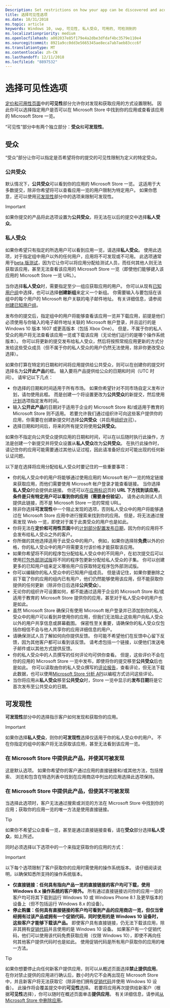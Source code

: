 ```yaml
---
Description: Set restrictions on how your app can be discovered and acquired, including whether people can find your app in the Store or see its Store listing at all.
title: 选择可见性选项
ms.date: 10/31/2018
ms.topic: article
keywords: Windows 10, uwp, 可见性, 私人受众, 可用的, 可检测到的
ms.localizationpriority: medium
ms.openlocfilehash: a002037e85f179e4a2dbe3dfdaf4bc3579e110e4
ms.sourcegitcommit: 8921a9cc0dd3e5665345ae8eca7ab7aeb83ccc6f
ms.translationtype: MT
ms.contentlocale: zh-CN
ms.lasthandoff: 12/11/2018
ms.locfileid: "8897532"
---
```

# <a name="choose-visibility-options"></a>选择可见性选项


[定价和可用性页面](set-app-pricing-and-availability.md)中的**可见性**部分允许你对发现和获取应用的方式设置限制。 因此你可以选择指定用户是否可以在 Microsoft Store 中找到你的应用或查看该应用的 Microsoft Store 一览。

“可见性”部分中有两个独立部分：**受众**和**可发现性**。 

## <a name="audience"></a>受众

“受众”部分让你可以指定是否希望将你的提交的可见性限制为定义的特定受众。


### <a name="public-audience"></a>公共受众

默认情况下，**公共受众**可以看到你的应用的 Microsoft Store 一览。 这适用于大多数提交，除非你希望将可以查看应用一览的用户限制为特定用户。 如果你愿意，还可以使用[可发现性](#discoverability)部分中的选项来限制可发现性。

> [!IMPORTANT]
> 如果你提交的产品将此选项设置为**公共受众**，将无法在以后的提交中选择**私人受众**。


### <a name="private-audience"></a>私人受众

如果你希望只有指定的所选用户可以看到应用一览，请选择**私人受众**。 使用此选项，对于指定组中用户以外的任何用户，应用将不可发现或不可用。 此选项通常用于[beta 版测试](beta-testing-and-targeted-distribution.md)，因为它让你可以将应用分配给测试人员，而任何其他人则无法获取该应用，甚至无法查看该应用的 Microsoft Store 一览（即使他们能够键入该应用的 Microsoft Store 一览 URL）。

当你选择**私人受众**时，需要指定至少一组应获取应用的用户。 你可以从现有[已知用户组](create-known-user-groups.md)中选择，也可以选择**创建新组**来定义一个新组。 你需要输入与要包括在该组中的每个用户的 Microsoft 帐户关联的电子邮件地址。 有关详细信息，请参阅[创建已知用户组](create-known-user-groups.md)。

发布你的提交后，指定组中的用户将能够查看该应用一览并下载应用，前提是他们必须使用与你输入的电子邮件地址关联的 Microsoft 帐户登录，并且运行的是 Windows 10 版本 1607 或更高版本（包括 Xbox One）。 但是，不属于你的私人受众的用户将无法查看该应用一览或下载该应用（无论他们运行的是哪个操作系统版本）。 你可以将更新的提交发布给私人受众，然后将按照常规应用更新的方式分发给这些受众成员（但不属于你的私人受众的用户仍然无法使用，除非你更改受众选择）。 

如果你打算在特定的日期和时间将应用提供给公共受众，则可以在创建你的提交时选择名为**公开此产品**的框。 输入要将产品提供给公众的日期和时间（UTC 时间）。 请牢记以下几点：

- 你选择的日期和时间适用于所有市场。 如果你希望针对不同市场自定义发布计划，请勿使用此框。 而是创建一个将设置更改为**公共受众**的新提交，然后使用[计划](configure-precise-release-scheduling.md)选项指定发布时间。
- 输入**公开此产品**的日期对于适用于企业的 Microsoft Store 和/或适用于教育的 Microsoft Store 则不适用。 若要允许我们通过组织许可向这些客户提供你的应用，你需要在创建新提交时选择**公共受众**（并启用[组织许可](organizational-licensing.md)）。
- 选择日期和时间后，将来的所有提交将使用**公共受众**。

如果你不指定向公共受众提供应用的日期和时间，可以在以后随时执行此操作，方法是创建一个新提交并将受众设置从**私人受众**改为**公共受众**。 在执行此操作时，请记住你的应用可能需要通过其他认证过程，因此请准备好应对可能出现的任何新认证问题。 

以下是在选择将应用分配给私人受众时要记住的一些重要事项：
- 你的私人受众中的用户将能够通过使用应用的 Microsoft 帐户一览的特定链接来获取应用，而他们需要使用 Microsoft 帐户登录才能查看链接。 当你选择**私人受众**时会提供此链接。 你还可以在[应用标识](view-app-identity-details.md)页的 **URL 下方找到该应用，条件是只有特定用户可以看到你的应用（需要身份验证）**。 请务必向测试人员提供此链接，而不是 Microsoft Store 一览的常规 URL。  
- 除非你选择**可发现性**中一个阻止发现的选项，否则私人受众中的用户将能够通过在 Microsoft Store 应用中进行搜索来找到你的应用。 但是，将无法通过搜索发现 Web 一览，即使对于属于此类受众的用户也是如此。 
- 你将无法在**定价和可用性页面**中的[计划部分配置发布日期](configure-precise-release-scheduling.md)，因为你的应用将不会发布给私人受众之外的客户。
- 你所做的其他选择适用于此受众中的用户。 例如，如果你选择除**免费**以外的价格，你的私人受众中的用户将需要支付该价格才能获取该应用。 
- 如果你希望将不同的程序包分配给私人受众中的不同用户，在初次提交后可以使用[打包外部测试版](package-flights.md)将不同的程序包更新分配给私人受众的子集。 你可以创建更多的已知用户组来定义哪些用户应获取特定程序包外部测试版。
- 你可以编辑你的私人受众中的已知用户组成员。 但是请记住，如果你要删除之前下载了你的应用的组内已有用户，他们仍然能够使用该应用，但不能获取你提供的任何更新（除非你日后选择**公共受众**）。
- 无论你的组织许可设置如何，都不能通过适用于企业的 Microsoft Store 和/或适用于教育的 Microsoft Store 提供你的应用，甚至对于私人受众中的用户也是如此。
- 虽然 Microsoft Store 确保只有使用 Microsoft 帐户登录并已添加到你的私人受众中的用户可以看到并使用你的应用，但我们无法阻止这些用户向私人受众以外的用户共享信息或屏幕截图。 保密性至关重要，请确保你的私人受众仅包括你相信不会与他人共享你的应用详细信息的用户。
- 请确保测试人员了解如何向你提供反馈。 你可能不希望他们在反馈中心留下反馈，因为其他客户都可以看到该反馈。 请考虑包括一个链接，以便他们发送电子邮件或以其他方式提供反馈。
- 你的私人受众中的人员撰写的任何评论均可供你查看。 但是，这些评价不会在你的应用的 Microsoft Store 一览中发布，即使将你的提交移至**公共受众**后也是如此。 你可以读取由你的私人受众撰写的[评论报告](reviews-report.md)，查看评论，但无法下载此数据，也可以使用[Microsoft Store 分析 API](../monetize/access-analytics-data-using-windows-store-services.md)以编程方式访问这些评论。
- 当你将应用从**私人受众**移至**公共受众**时，Store 一览中显示的**发布日期**将是它首次发布至公共受众的日期。

## <a name="discoverability"></a>可发现性

**可发现性**部分中的选择指示客户如何发现和获取你的应用。 

> [!IMPORTANT]
> 如果你选择**私人受众**，则你的**可发现性**选择仅适用于你的私人受众中的用户。 不在你指定的组中的客户将无法获取该应用，甚至无法看到该应用一览。 


### <a name="make-this-product-available-and-discoverable-in-the-store"></a>在 Microsoft Store 中提供此产品，并使其可被发现

这是默认选项。 如果你希望你的客户通过应用的直接链接和/或其他方法，包括搜索、 浏览和包含在特选列表中找到在应用商店中列出的应用选择此选项保持。 

### <a name="make-this-product-available-but-not-discoverable-in-the-store"></a>在 Microsoft Store 中提供此产品，但使其不可被发现

当选择此选项时，客户无法通过搜索或浏览的方法在 Microsoft Store 中找到你的应用；获取你的应用一览的唯一方法是使用直接链接。 

> [!TIP]
> 如果你不希望公众查看一览，甚至是通过直接链接查看，请在**受众**部分选择**私人受众**，如上所述。

同时必须选择以下选项中的一个来指定获取你的应用的方式：


>[!IMPORTANT]
> 以下每个选项限制了客户获取你的应用时需使用的操作系统版本。 请仔细阅读说明，以确保知悉所支持的操作系统版本。 

- **仅直接链接：任何具有指向产品一览的直接链接的客户均可下载，使用 Windows 8.x 操作系统的客户除外。** 所有通过直接链接访问你的应用一览的客户均可将其下载到运行 Windows 10 或 Windows Phone 8.1 及更早版本的设备上（但不包括运行 Windows 8.x 的设备）。
- **停止购置：任何具有直接链接的客户均可看到产品的应用商店一览，但仅当曾经拥有过该产品或拥有一个促销代码，同时使用的是 Windows 10 设备时，这些客户才能够下载该产品。** 即使客户具有直接链接，仍无法下载该应用，除非其拥有[促销代码](generate-promotional-codes.md)并且使用的是 Windows 10 设备。 如果客户有一个促销代码，他们可以使用该代码免费获取应用（仅限 Windows 10），即使不再向任何其他客户提供代码时也是如此。 使用促销代码是所有用户获取你的应用的唯一方法。

> [!TIP]
> 如果你想要停止向任何新客户提供应用，则可以从概述页面选择**禁止提供应用**。 在你对禁止提供的应用进行确认后，数小时内它不会再出现在 Microsoft Store 中，并且新客户将无法获取它（除非他们拥有[促销代码](generate-promotional-codes.md)并使用 Windows 10 设备）。 此操作将会覆盖提交中的**可见性**选择。 若要将应用再次提供给新客户（根据**可见性**选择），你可以随时在概述页面单击**提供应用**。 有关详细信息，请参阅[从 Microsoft Store 中删除应用](guidance-for-app-package-management.md#removing-an-app-from-the-store)。




